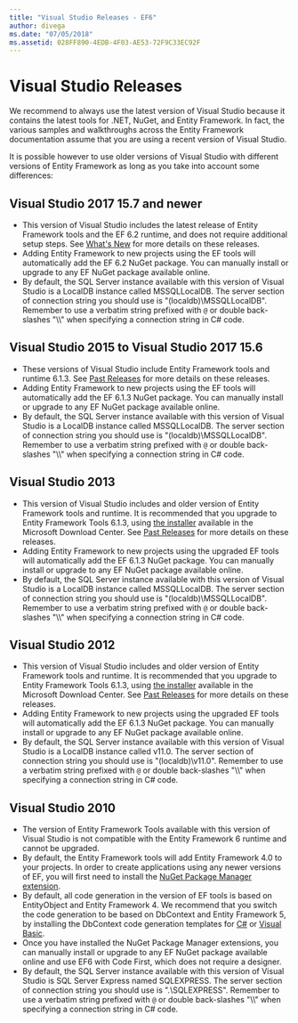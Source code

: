 ```yaml
---
title: "Visual Studio Releases - EF6"
author: divega
ms.date: "07/05/2018"
ms.assetid: 028FF890-4EDB-4F03-AE53-72F9C33EC92F
---
```

# Visual Studio Releases

We recommend to always use the latest version of Visual Studio because it contains the latest tools for .NET, NuGet, and Entity Framework.
In fact, the various samples and walkthroughs across the Entity Framework documentation assume that you are using a recent version of Visual Studio.

It is possible however to use older versions of Visual Studio with different versions of Entity Framework as long as you take into account some differences:

## Visual Studio 2017 15.7 and newer

- This version of Visual Studio includes the latest release of Entity Framework tools and the EF 6.2 runtime, and does not require additional setup steps.
See [What's New](~/ef6/what-is-new/index.md) for more details on these releases.
- Adding Entity Framework to new projects using the EF tools will automatically add the EF 6.2 NuGet package.
You can manually install or upgrade to any EF NuGet package available online.
- By default, the SQL Server instance available with this version of Visual Studio is a LocalDB instance called MSSQLLocalDB.
The server section of connection string you should use is "(localdb)\\MSSQLLocalDB".
Remember to use a verbatim string prefixed with `@` or double back-slashes "\\\\" when specifying a connection string in C# code.  


## Visual Studio 2015 to Visual Studio 2017 15.6

- These versions of Visual Studio include Entity Framework tools and runtime 6.1.3.
See [Past Releases](~/ef6/what-is-new/past-releases.md#ef-613) for more details on these releases.
- Adding Entity Framework to new projects using the EF tools will automatically add the EF 6.1.3 NuGet package.
You can manually install or upgrade to any EF NuGet package available online.
- By default, the SQL Server instance available with this version of Visual Studio is a LocalDB instance called MSSQLLocalDB.
The server section of connection string you should use is "(localdb)\\MSSQLLocalDB".
Remember to use a verbatim string prefixed with `@` or double back-slashes "\\\\" when specifying a connection string in C# code.  


## Visual Studio 2013
- This version of Visual Studio includes and older version of Entity Framework tools and runtime.
It is recommended that you upgrade to Entity Framework Tools 6.1.3, using [the installer](https://www.microsoft.com/en-us/download/details.aspx?id=40762) available in the Microsoft Download Center.
See [Past Releases](~/ef6/what-is-new/past-releases.md#ef-613) for more details on these releases.
- Adding Entity Framework to new projects using the upgraded EF tools will automatically add the EF 6.1.3 NuGet package.
You can manually install or upgrade to any EF NuGet package available online.
- By default, the SQL Server instance available with this version of Visual Studio is a LocalDB instance called MSSQLLocalDB.
The server section of connection string you should use is "(localdb)\\MSSQLLocalDB".
Remember to use a verbatim string prefixed with `@` or double back-slashes "\\\\" when specifying a connection string in C# code.  

## Visual Studio 2012

- This version of Visual Studio includes and older version of Entity Framework tools and runtime.
It is recommended that you upgrade to Entity Framework Tools 6.1.3, using [the installer](https://www.microsoft.com/en-us/download/details.aspx?id=40762) available in the Microsoft Download Center.
See [Past Releases](~/ef6/what-is-new/past-releases.md#ef-613) for more details on these releases.
- Adding Entity Framework to new projects using the upgraded EF tools will automatically add the EF 6.1.3 NuGet package.
You can manually install or upgrade to any EF NuGet package available online.
- By default, the SQL Server instance available with this version of Visual Studio is a LocalDB instance called v11.0.
The server section of connection string you should use is "(localdb)\\v11.0".
Remember to use a verbatim string prefixed with `@` or double back-slashes "\\\\" when specifying a connection string in C# code.  

## Visual Studio 2010

- The version of Entity Framework Tools available with this version of Visual Studio is not compatible with the Entity Framework 6 runtime and cannot be upgraded.
- By default, the Entity Framework tools will add Entity Framework 4.0 to your projects.
In order to create applications using any newer versions of EF, you will first need to install the [NuGet Package Manager extension](https://marketplace.visualstudio.com/items?itemName=NuGetTeam.NuGetPackageManager).
- By default, all code generation in the version of EF tools is based on EntityObject and Entity Framework 4.
We recommend that you switch the code generation to be based on DbContext and Entity Framework 5, by installing the DbContext code generation templates for [C#](https://marketplace.visualstudio.com/items?itemName=EntityFrameworkTeam.EF5xDbContextGeneratorforC) or [Visual Basic](https://marketplace.visualstudio.com/items?itemName=EntityFrameworkTeam.EF5xDbContextGeneratorforVBNET).
- Once you have installed the NuGet Package Manager extensions, you can manually install or upgrade to any EF NuGet package available online and use EF6 with Code First, which does not require a designer.
- By default, the SQL Server instance available with this version of Visual Studio is SQL Server Express named SQLEXPRESS.
The server section of connection string you should use is ".\\SQLEXPRESS".
Remember to use a verbatim string prefixed with `@` or double back-slashes "\\\\" when specifying a connection string in C# code.
